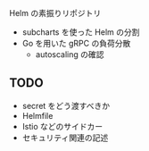 Helm の素振りリポジトリ

- subcharts を使った Helm の分割
- Go を用いた gRPC の負荷分散
  - autoscaling の確認

## TODO

- secret をどう渡すべきか
- Helmfile
- Istio などのサイドカー
- セキュリティ関連の記述

